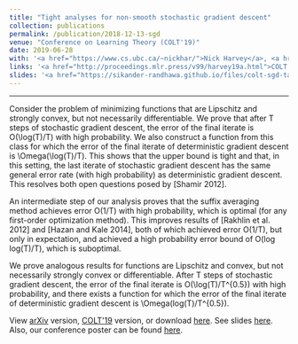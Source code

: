 ```yaml
---
title: "Tight analyses for non-smooth stochastic gradient descent"
collection: publications
permalink: /publication/2018-12-13-sgd
venue: "Conference on Learning Theory (COLT'19)"
date: 2019-06-28
with: '<a href="https://www.cs.ubc.ca/~nickhar/">Nick Harvey</a>, <a href="https://www.cs.ubc.ca/~cvliaw">Chris Liaw</a>, and <a href="https://www.yanivplan.com">Yaniv Plan</a>'
links: '<a href="http://proceedings.mlr.press/v99/harvey19a.html">COLT'19</a>,<a href="https://arxiv.org/abs/1812.05217">arXiv</a>, <a href="http://sikander-randhawa.github.io/files/sgd.pdf">pdf</a>'
slides: '<a href="https://sikander-randhawa.github.io/files/colt-sgd-talk-2019.pptm)">slides</a>'
---
```


---

Consider the problem of minimizing functions that are Lipschitz and strongly convex, but not necessarily differentiable. We prove that after T steps of stochastic gradient descent, the error of the final iterate is O(\log(T)/T) with high probability. We also construct a function from this class for which the error of the final iterate of deterministic gradient descent is \Omega(\log(T)/T). This shows that the upper bound is tight and that, in this setting, the last iterate of stochastic gradient descent has the same general error rate (with high probability) as deterministic gradient descent. This resolves both open questions posed by [Shamir 2012].

An intermediate step of our analysis proves that the suffix averaging method achieves error O(1/T) with high probability, which is optimal (for any first-order optimization method). This improves results of [Rakhlin et al. 2012] and [Hazan and Kale 2014], both of which achieved error O(1/T), but only in expectation, and achieved a high probability error bound of O(log log(T)/T), which is suboptimal.

We prove analogous results for functions are Lipschitz and convex, but not necessarily strongly convex or differentiable. After T steps of stochastic gradient descent, the error of the final iterate is O(\log(T)/T^{0.5}) with high probability, and there exists a function for which the error of the final iterate of deterministic gradient descent is \Omega(log(T)/T^{0.5}).

View [arXiv](https://arxiv.org/abs/1812.05217) version, [COLT'19](http://proceedings.mlr.press/v99/harvey19a.html) version, or download [here](http://sikander-randhawa.github.io/files/sgd.pdf). See slides [here](https://sikander-randhawa.github.io/talks/colt-sgd-talk-2019). Also, our conference poster can be found [here](http://sikander-randhawa.github.io/files/colt-sgd-poster.pdf).

